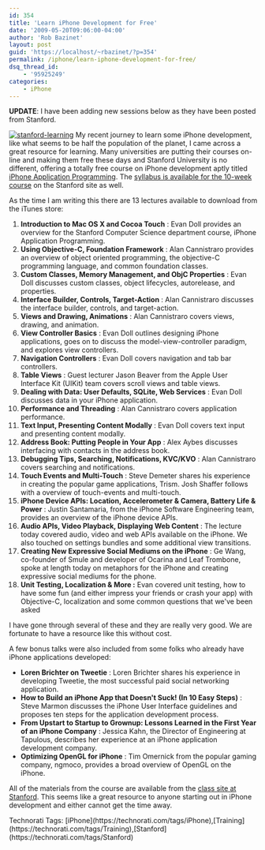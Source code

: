 ```yaml
---
id: 354
title: 'Learn iPhone Development for Free'
date: '2009-05-20T09:06:00-04:00'
author: 'Rob Bazinet'
layout: post
guid: 'https://localhost/~rbazinet/?p=354'
permalink: /iphone/learn-iphone-development-for-free/
dsq_thread_id:
    - '95925249'
categories:
    - iPhone
---
```


**UPDATE**: I have been adding new sessions below as they have been posted from Stanford.

[![stanford-learning](https://accidentaltechnologist.com/files/media/image/WindowsLiveWriter/LearniPhoneDevelopmentforFree_9802/stanford-learning_thumb.png "stanford-learning")](https://accidentaltechnologist.com/files/media/image/WindowsLiveWriter/LearniPhoneDevelopmentforFree_9802/stanford-learning_2.png) My recent journey to learn some iPhone development, like what seems to be half the population of the planet, I came across a great resource for learning. Many universities are putting their courses on-line and making them free these days and Stanford University is no different, offering a totally free course on iPhone development aptly titled [iPhone Application Programming](https://deimos3.apple.com/WebObjects/Core.woa/Browse/itunes.stanford.edu.2024353965.02024353968). The [syllabus is available for the 10-week course](https://www.stanford.edu/class/cs193p/cgi-bin/syllabus.php) on the Stanford site as well.

As the time I am writing this there are 13 lectures available to download from the iTunes store:

1. **Introduction to Mac OS X and Cocoa Touch** : Evan Doll provides an overview for the Stanford Computer Science department course, iPhone Application Programming.
2. **Using Objective-C, Foundation Framework** : Alan Cannistraro provides an overview of object oriented programming, the objective-C programming language, and common foundation classes.
3. **Custom Classes, Memory Management, and ObjC Properties** : Evan Doll discusses custom classes, object lifecycles, autorelease, and properties.
4. **Interface Builder, Controls, Target-Action** : Alan Cannistraro discusses the interface builder, controls, and target-action.
5. **Views and Drawing, Animations** : Alan Cannistraro covers views, drawing, and animation.
6. **View Controller Basics** : Evan Doll outlines designing iPhone applications, goes on to discuss the model-view-controller paradigm, and explores view controllers.
7. **Navigation Controllers** : Evan Doll covers navigation and tab bar controllers.
8. **Table Views** : Guest lecturer Jason Beaver from the Apple User Interface Kit (UIKit) team covers scroll views and table views.
9. **Dealing with Data: User Defaults, SQLite, Web Services** : Evan Doll discusses data in your iPhone application.
10. **Performance and Threading** : Alan Cannistraro covers application performance.
11. **Text Input, Presenting Content Modally** : Evan Doll covers text input and presenting content modally.
12. **Address Book: Putting People in Your App** : Alex Aybes discusses interfacing with contacts in the address book.
13. **Debugging Tips, Searching, Notifications, KVC/KVO** : Alan Cannistraro covers searching and notifications.
14. **Touch Events and Multi-Touch** : Steve Demeter shares his experience in creating the popular game applications, Trism. Josh Shaffer follows with a overview of touch-events and multi-touch.
15. **iPhone Device APIs: Location, Accelerometer &amp; Camera, Battery Life &amp; Power** : Justin Santamaria, from the iPhone Software Engineering team, provides an overview of the iPhone device APIs.
16. **Audio APIs, Video Playback, Displaying Web Content** : The lecture today covered audio, video and web APIs available on the iPhone. We also touched on settings bundles and some additional view transitions.
17. **Creating New Expressive Social Mediums on the iPhone** : Ge Wang, co-founder of Smule and developer of Ocarina and Leaf Trombone, spoke at length today on metaphors for the iPhone and creating expressive social mediums for the phone.
18. **Unit Testing, Localization &amp; More :** Evan covered unit testing, how to have some fun (and either impress your friends or crash your app) with Objective-C, localization and some common questions that we've been asked

I have gone through several of these and they are really very good. We are fortunate to have a resource like this without cost.

A few bonus talks were also included from some folks who already have iPhone applications developed:

- **Loren Brichter on Tweetie** : Loren Brichter shares his experience in developing Tweetie, the most successful paid social networking application.
- **How to Build an iPhone App that Doesn't Suck! (In 10 Easy Steps)** : Steve Marmon discusses the iPhone User Interface guidelines and proposes ten steps for the application development process.
- **From Upstart to Startup to Grownup: Lessons Learned in the First Year of an iPhone Company** : Jessica Kahn, the Director of Engineering at Tapulous, describes her experience at an iPhone application development company.
- **Optimizing OpenGL for iPhone** : Tim Omernick from the popular gaming company, ngmoco, provides a broad overview of OpenGL on the iPhone.

All of the materials from the course are available from the [class site at Stanford](https://www.stanford.edu/class/cs193p/cgi-bin/index.php). This seems like a great resource to anyone starting out in iPhone development and either cannot get the time away.

<div class="wlWriterEditableSmartContent" id="scid:0767317B-992E-4b12-91E0-4F059A8CECA8:67d7c325-61d3-49b5-a4ab-fc34288c3604" style="margin: 0px; padding: 0px; display: inline; float: none;">Technorati Tags: [iPhone](https://technorati.com/tags/iPhone),[Training](https://technorati.com/tags/Training),[Stanford](https://technorati.com/tags/Stanford)</div>